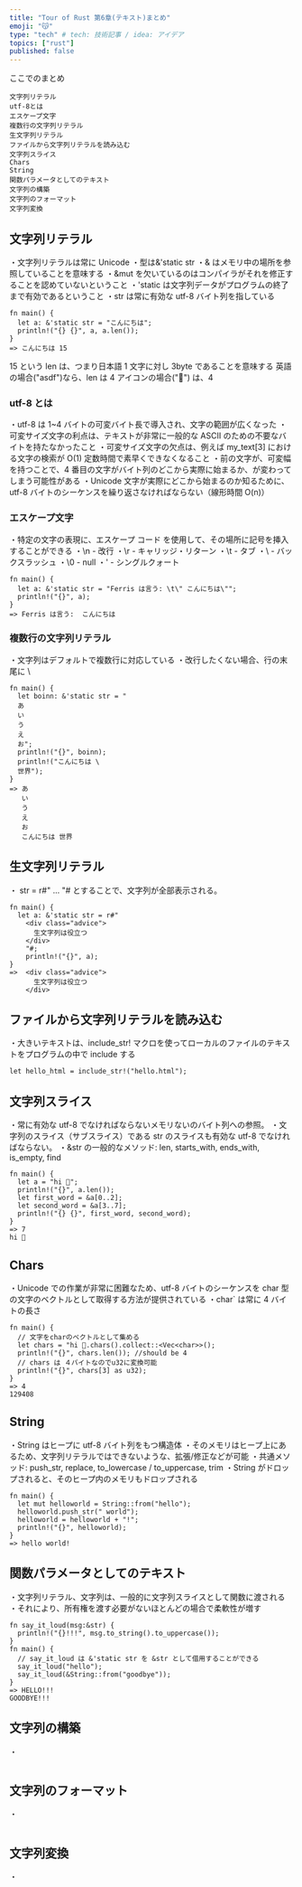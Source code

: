 ```yaml
---
title: "Tour of Rust 第6章(テキスト)まとめ"
emoji: "😽"
type: "tech" # tech: 技術記事 / idea: アイデア
topics: ["rust"]
published: false
---
```


ここでのまとめ

```
文字列リテラル
utf-8とは
エスケープ文字
複数行の文字列リテラル
生文字列リテラル
ファイルから文字列リテラルを読み込む
文字列スライス
Chars
String
関数パラメータとしてのテキスト
文字列の構築
文字列のフォーマット
文字列変換
```

## 文字列リテラル

・文字列リテラルは常に Unicode
・型は&'static str
・& はメモリ中の場所を参照していることを意味する
・&mut を欠いているのはコンパイラがそれを修正することを認めていないということ
・'static は文字列データがプログラムの終了まで有効であるということ
・str は常に有効な utf-8 バイト列を指している

```
fn main() {
  let a: &'static str = "こんにちは";
  println!("{} {}", a, a.len());
}
=> こんにちは 15
```

15 という len は、つまり日本語 1 文字に対し 3byte であることを意味する
英語の場合("asdf")なら、len は 4
アイコンの場合("🔔") は、4

### utf-8 とは

・utf-8 は 1~4 バイトの可変バイト長で導入され、文字の範囲が広くなった
・可変サイズ文字の利点は、テキストが非常に一般的な ASCII のための不要なバイトを持たなかったこと
・可変サイズ文字の欠点は、例えば my_text[3] における文字の検索が O(1) 定数時間で素早くできなくなること
・前の文字が、可変幅を持つことで、4 番目の文字がバイト列のどこから実際に始まるか、が変わってしまう可能性がある
・Unicode 文字が実際にどこから始まるのか知るために、utf-8 バイトのシーケンスを繰り返さなければならない（線形時間 O(n)）

### エスケープ文字

・特定の文字の表現に、エスケープ コード を使用して、その場所に記号を挿入することができる
・\n - 改行
・\r - キャリッジ・リターン
・\t - タブ
・\\ - バックスラッシュ
・\0 - null
・\' - シングルクォート

```
fn main() {
  let a: &'static str = "Ferris は言う: \t\" こんにちは\"";
  println!("{}", a);
}
=> Ferris は言う:  こんにちは
```

### 複数行の文字列リテラル

・文字列はデフォルトで複数行に対応している
・改行したくない場合、行の末尾に \

```
fn main() {
  let boinn: &'static str = "
  あ
  い
  う
  え
  お";
  println!("{}", boinn);
  println!("こんにちは \
  世界");
}
=> あ
   い
   う
   え
   お
   こんにちは 世界
```

## 生文字列リテラル

・ str = r#" ... "# とすることで、文字列が全部表示される。

```
fn main() {
  let a: &'static str = r#"
    <div class="advice">
      生文字列は役立つ
    </div>
    "#;
    println!("{}", a);
}
=>  <div class="advice">
      生文字列は役立つ
    </div>
```

## ファイルから文字列リテラルを読み込む

・大きいテキストは、include_str! マクロを使ってローカルのファイルのテキストをプログラムの中で include する

```
let hello_html = include_str!("hello.html");
```

## 文字列スライス

・常に有効な utf-8 でなければならないメモリないのバイト列への参照。
・文字列のスライス（サブスライス）である str のスライスも有効な utf-8 でなければならない。
・&str の一般的なメソッド: len, starts_with, ends_with, is_empty, find

```
fn main() {
  let a = "hi 🦀";
  println!("{}", a.len());
  let first_word = &a[0..2];
  let second_word = &a[3..7];
  println!("{} {}", first_word, second_word);
}
=> 7
hi 🦀
```

## Chars

・Unicode での作業が非常に困難なため、utf-8 バイトのシーケンスを char 型の文字のベクトルとして取得する方法が提供されている
・char` は常に 4 バイトの長さ

```
fn main() {
  // 文字をcharのベクトルとして集める
  let chars = "hi 🦀.chars().collect::<Vec<char>>();
  println!("{}", chars.len()); //should be 4
  // chars は ４バイトなのでu32に変換可能
  println!("{}", chars[3] as u32);
}
=> 4
129408
```

## String

・String はヒープに utf-8 バイト列をもつ構造体
・そのメモリはヒープ上にあるため、文字列リテラルではできないような、拡張/修正などが可能
・共通メソッド: push_str, replace, to_lowercase / to_uppercase, trim
・String がドロップされると、そのヒープ内のメモリもドロップされる

```
fn main() {
  let mut helloworld = String::from("hello");
  helloworld.push_str(" world");
  helloworld = helloworld + "!";
  println!("{}", helloworld);
}
=> hello world!
```

## 関数パラメータとしてのテキスト

・文字列リテラル、文字列は、一般的に文字列スライスとして関数に渡される
・それにより、所有権を渡す必要がないほとんどの場合で柔軟性が増す

```
fn say_it_loud(msg:&str) {
  println!("{}!!!", msg.to_string().to_uppercase());
}
fn main() {
  // say_it_loud は &'static str を &str として借用することができる
  say_it_loud("hello");
  say_it_loud(&String::from("goodbye"));
}
=> HELLO!!!
GOODBYE!!!
```

## 文字列の構築

・

```

```

## 文字列のフォーマット

・

```

```

## 文字列変換

・

```

```

